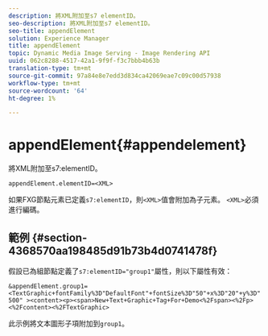```yaml
---
description: 將XML附加至s7 elementID。
seo-description: 將XML附加至s7 elementID。
seo-title: appendElement
solution: Experience Manager
title: appendElement
topic: Dynamic Media Image Serving - Image Rendering API
uuid: 062c8288-4517-42a1-9f9f-f3c7bbb4b63b
translation-type: tm+mt
source-git-commit: 97a84e8e7edd3d834ca42069eae7c09c00d57938
workflow-type: tm+mt
source-wordcount: '64'
ht-degree: 1%

---
```



# appendElement{#appendelement}

將XML附加至s7:elementID。

`appendElement.elementID=<XML>`

如果FXG節點元素已定義`s7:elementID`，則`<XML>`值會附加為子元素。 `<XML>`必須進行編碼。

## 範例 {#section-4368570aa198485d91b73b4d0741478f}

假設已為組節點定義了`s7:elementID="group1"`屬性，則以下屬性有效：

`&appendElement.group1=<TextGraphic+fontFamily%3D"DefaultFont"+fontSize%3D"50"+x%3D"20"+y%3D"500" ><content><p><span>New+Text+Graphic+Tag+For+Demo<%2Fspan><%2Fp><%2Fcontent><%2FTextGraphic>`

此示例將文本圖形子項附加到`group1`。
